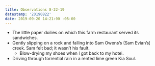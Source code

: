 ```yaml
---
title: Observations 8-22-19
datestamp: '20190822'
date: 2019-09-20 14:21:00 -05:00
---
```


- The little paper doilies on which this farm restaurant served its sandwiches.
- Gently slipping on a rock and falling into Sam Owens’s (Sam Evian’s) creek. Sam felt bad; it wasn’t his fault.
	- Blow-drying my shoes when I got back to my hotel.
- Driving through torrential rain in a rented lime green Kia Soul.
